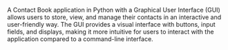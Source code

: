 A Contact Book application in Python with a Graphical User Interface (GUI) allows users to store, view, and manage their contacts in an interactive and user-friendly way. The GUI provides a visual interface with buttons, input fields, and displays, making it more intuitive for users to interact with the application compared to a command-line interface.

